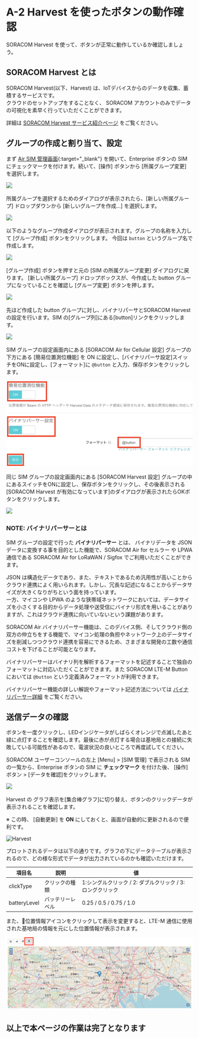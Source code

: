 # A-2 Harvest を使ったボタンの動作確認

SORACOM Harvest を使って、ボタンが正常に動作しているか確認しましょう。

## SORACOM Harvest とは

SORACOM Harvest(以下、Harvest) は、IoTデバイスからのデータを収集、蓄積するサービスです。  
クラウドのセットアップをすることなく、 SORACOM アカウントのみでデータの可視化を素早く行っていただくことができます。

詳細は [SORACOM Harvest サービス紹介ページ](https://soracom.jp/services/harvest/) をご覧ください。

## グループの作成と割り当て、設定

まず [Air SIM 管理画面](https://console.soracom.io){:target="_blank"} を開いて、Enterprise ボタンの SIM にチェックマークを付けます。続いて、[操作] ボタンから [所属グループ変更] を選択します。

![](https://dev.soracom.io/jp/img/gs_harvest/gp_group.png)

所属グループを選択するためのダイアログが表示されたら、[新しい所属グループ] ドロップダウンから [新しいグループを作成…] を選択します。

![](https://dev.soracom.io/jp/img/gs_harvest/gp_changegroup.png)

以下のようなグループ作成ダイアログが表示されます。グループの名称を入力して [グループ作成] ボタンをクリックします。 今回は `button` というグループ名で作成します。

![](https://dev.soracom.io/jp/img/gs_button/group_configuration_1.png)

[グループ作成] ボタンを押すと元の [SIM の所属グループ変更] ダイアログに戻ります。 [新しい所属グループ] ドロップボックスが、今作成した button グループになっていることを確認し [グループ変更] ボタンを押します。

![](https://dev.soracom.io/jp/img/gs_button/group_configuration_2.png)

先ほど作成した button グループに対し、バイナリパーサとSORACOM Harvest の設定を行います。SIM の[グループ列]にある[button]リンクをクリックします。

![](https://dev.soracom.io/jp/img/gs_button/group_configuration_3.png)

SIM グループの設定画面内にある [SORACOM Air for Cellular 設定] グループの下方にある [簡易位置測位機能] を ON に設定し、[バイナリパーサ設定]スイッチをONに設定し、[フォーマット]に `@button` と入力、保存ボタンをクリックします。

![](images/locationservice01.png)

同じ SIM グループの設定画面内にある [SORACOM Harvest 設定] グループの中にあるスイッチをONに設定し、保存ボタンをクリックし、その後表示される [SORACOM Harvest が有効になっています]のダイアログが表示されたらOKボタンをクリックします。

![](https://dev.soracom.io/jp/img/gs_harvest/group_configuration_6.png)

### NOTE: バイナリパーサーとは

SIM グループの設定で行った **バイナリパーサー** とは、 バイナリデータを JSON データに変換する事を目的とした機能で、SORACOM Air for セルラー や LPWA通信である SORACOM Air for LoRaWAN / Sigfox でご利用いただくことができます。

JSON は構造化データであり、また、テキストであるため汎用性が高いことからクラウド連携によく用いられます。しかし、冗長な記述になることからデータサイズが大きくなりがちという面を持っています。  
一方、マイコンや LPWA のような狭帯域ネットワークにおいては、データサイズを小さくする目的からデータ処理や送受信にバイナリ形式を用いることがありますが、これはクラウド連携に向いていないという課題があります。

SORACOM Air バイナリパーサー機能は、このデバイス側、そしてクラウド側の双方の仲立ちをする機能で、マイコン処理の負担やネットワーク上のデータサイズを削減しつつクラウド連携を容易にできるため、さまざまな開発の工数や通信コストを下げることが可能となります。

バイナリパーサーはバイナリ列を解析するフォーマットを記述することで独自のフォーマットに対応いただくことができます。また SORACOM LTE-M Button においては `@button` という定義済みフォーマットが利用できます。

バイナリパーサー機能の詳しい解説やフォーマット記述方法については [バイナリパーサー詳細](https://dev.soracom.io/jp/docs/binary_parser/) をご覧ください。

## 送信データの確認

ボタンを一度クリックし、LEDインジケータがしばらくオレンジで点滅したあと緑に点灯することを確認します。最後に赤が点灯する場合は基地局との接続に失敗している可能性があるので、電波状況の良いところで再度試してください。

SORACOM ユーザーコンソールの左上 [Menu] > [SIM 管理] で表示される SIM の一覧から、Enterprise ボタンの SIM に **チェックマーク** を付けた後、 [操作]ボタン > [データを確認]をクリックします。

![](https://dev.soracom.io/jp/img/gs_button/send_click_event_1.png)

Harvest の グラフ表示を[集合棒グラフ]に切り替え、ボタンのクリックデータが表示されることを確認します。

※ この時、 [自動更新] を **ON** にしておくと、画面が自動的に更新されるので便利です。

![Harvest](https://docs.google.com/drawings/d/e/2PACX-1vQzMk8UHSE0Sf2Q2YC-TyIHzHTAxvL2OI-EJtLI7e1vONEpt67CqC7NTDO96AZiBWGaMMbchkISUYuI/pub?w=918&h=580)

プロットされるデータは以下の通りです。グラフの下にデータテーブルが表示されるので、どの様な形式でデータが出力されているのかも確認いただけます。

| 項目名 | 説明 | 値 |
|-------|------|----|
| clickType	| クリックの種類 | 1:シングルクリック / 2: ダブルクリック / 3: ロングクリック |
| batteryLevel | バッテリーレベル | 0.25 / 0.5 / 0.75 / 1.0 |

また、位置情報アイコンをクリックして表示を変更すると、LTE-M 通信に使用された基地局の情報を元にした位置情報が表示されます。

![Harvest Map](images/harvest-map.png)

## 以上で本ページの作業は完了となります
